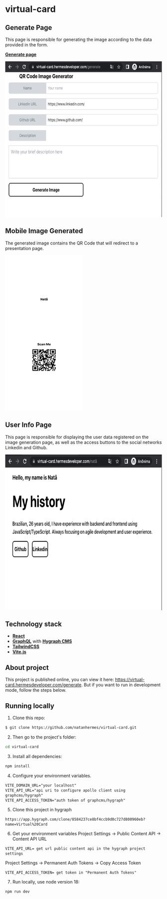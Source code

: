 # virtual-card

## Generate Page

This page is responsible for generating the image according to the data provided in the form.

**[Generate page](https://virtual-card.hermesdeveloper.com/generate)**

<img src=".github/github-generate.png" width="650" height="500" />

## Mobile Image Generated

The generated image contains the QR Code that will redirect to a presentation page.

<img src=".github/qrcode-business.png" width="250" height="500" />

## User Info Page

This page is responsible for displaying the user data registered on the image generation page, as well as the access buttons to the social networks Linkedin and Github.

<img src=".github/github-scan.png" width="650" height="500" />

## Technology stack

- **[React](https://pt-br.reactjs.org/)**
- **[GraphQL](https://graphql.org/)** with **[Hygraph CMS](https://hygraph.com/)**
- **[TailwindCSS](https://tailwindcss.com/)**
- **[Vite.js](https://vitejs.dev/)**

## About project

This project is published online, you can view it here: https://virtual-card.hermesdeveloper.com/generate.
But if you want to run in development mode, follow the steps below.

## Running locally

1. Clone this repo:

```sh
$ git clone https://github.com/natanhermes/virtual-card.git
```

2. Then go to the project's folder:

```sh
cd virtual-card
```

3. Install all dependencies:

```sh
npm install
```

4. Configure your environment variables.

```env
VITE_DOMAIN_URL="your localhost"
VITE_API_URL="api uri to configure apollo client using graphcms/hygraph"
VITE_API_ACCESS_TOKEN="auth token of graphcms/hygraph"
```

5. Clone this project in hygraph

```
https://app.hygraph.com/clone/8584237ce8bf4ccb9d0c727d800960eb?name=Virtual%20Card
```

6. Get your environment variables
Project Settings -> Public Content API -> Content API URL

```env
VITE_API_URL= get url public content api in the hygraph project settings
```

Project Settings -> Permanent Auth Tokens -> Copy Access Token
```env
VITE_API_ACCESS_TOKEN= get token in "Permanent Auth Tokens"
```

7. Run locally, use node version 18:

```sh
npm run dev
```
